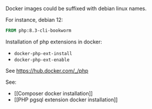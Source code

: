 Docker images could be suffixed with debian linux names.

For instance, debian 12:
```Dockerfile
FROM php:8.3-cli-bookworm
```

Installation of php extensions in docker: 
- `docker-php-ext-install`
- `docker-php-ext-enable`

See https://hub.docker.com/_/php

See:
- [[Composer docker installation]]
- [[PHP pgsql extension docker installation]]
